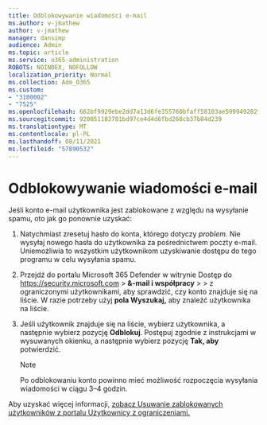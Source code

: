 ```yaml
---
title: Odblokowywanie wiadomości e-mail
ms.author: v-jmathew
author: v-jmathew
manager: dansimp
audience: Admin
ms.topic: article
ms.service: o365-administration
ROBOTS: NOINDEX, NOFOLLOW
localization_priority: Normal
ms.collection: Adm_O365
ms.custom:
- "3100002"
- "7525"
ms.openlocfilehash: 662bf9929ebe2dd7a13d6fe355760bfaff58103ae599949282f86da4b7e2a8e7
ms.sourcegitcommit: 920051182781bd97ce4d4d6fbd268cb37b84d239
ms.translationtype: MT
ms.contentlocale: pl-PL
ms.lasthandoff: 08/11/2021
ms.locfileid: "57890532"
---
```

# <a name="unblock-email"></a>Odblokowywanie wiadomości e-mail

Jeśli konto e-mail użytkownika jest zablokowane z względu na wysyłanie spamu, oto jak go ponownie uzyskać:

1. Natychmiast zresetuj hasło do konta, którego dotyczy *problem.* Nie wysyłaj nowego hasła do użytkownika za pośrednictwem poczty e-mail. Uniemożliwia to wszystkim użytkownikom uzyskiwanie dostępu do tego programu w celu wysyłania spamu.
2. Przejdź do portalu Microsoft 365 Defender w witrynie Dostęp do <https://security.microsoft.com> \> **&-mail i współpracy** \>  \>  z ograniczonymi użytkownikami, aby sprawdzić, czy konto znajduje się na liście. W razie potrzeby użyj **pola Wyszukaj,** aby znaleźć użytkownika na liście.
3. Jeśli użytkownik znajduje się na liście, wybierz użytkownika, a następnie wybierz pozycję **Odblokuj**. Postępuj zgodnie z instrukcjami w wysuwanych okienku, a następnie wybierz pozycję **Tak, aby** potwierdzić.

   > [!NOTE]
   > Po odblokowaniu konto powinno mieć możliwość rozpoczęcia wysyłania wiadomości w ciągu 3–4 godzin.

Aby uzyskać więcej informacji, [zobacz Usuwanie zablokowanych użytkowników z portalu Użytkownicy z ograniczeniami.](https://docs.microsoft.com/microsoft-365/security/office-365-security/removing-user-from-restricted-users-portal-after-spam)
